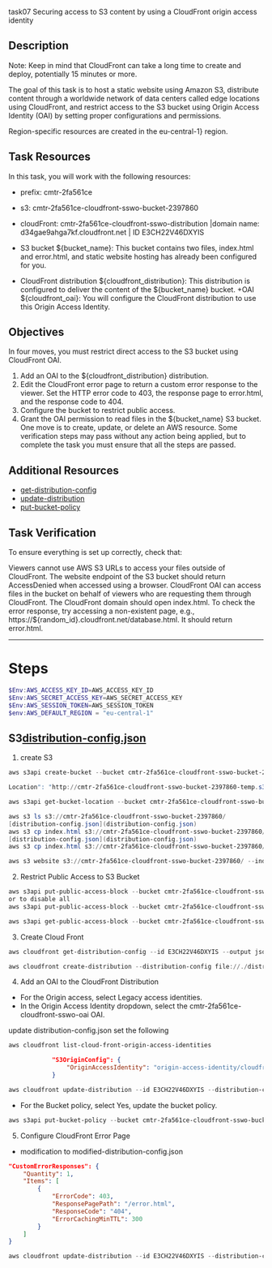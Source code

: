 task07 Securing access to S3 content by using a CloudFront origin access identity

## Description
Note: Keep in mind that CloudFront can take a long time to create and deploy, potentially 15 minutes or more.

The goal of this task is to host a static website using Amazon S3, distribute content through a worldwide network of data centers called edge locations using CloudFront, and restrict access to the S3 bucket using Origin Access Identity (OAI) by setting proper configurations and permissions.

Region-specific resources are created in the eu-central-1} region.

## Task Resources
In this task, you will work with the following resources:
+ prefix: cmtr-2fa561ce
+ s3: cmtr-2fa561ce-cloudfront-sswo-bucket-2397860
+ cloudFront: cmtr-2fa561ce-cloudfront-sswo-distribution |domain name: d34gae9ahga7kf.cloudfront.net | ID E3CH22V46DXYIS

+ S3 bucket ${bucket_name}: This bucket contains two files, index.html and error.html, and static website hosting has already been configured for you.
+ CloudFront distribution ${cloudfront_distribution}: This distribution is configured to deliver the content of the ${bucket_name} bucket.
+OAI ${cloudfront_oai}: You will configure the CloudFront distribution to use this Origin Access Identity.

## Objectives
In four moves, you must restrict direct access to the S3 bucket using CloudFront OAI.

1. Add an OAI to the ${cloudfront_distribution} distribution.
2. Edit the CloudFront error page to return a custom error response to the viewer. Set the HTTP error code to 403, the response page to error.html, and the response code to 404.
3. Configure the bucket to restrict public access.
4. Grant the OAI permission to read files in the ${bucket_name} S3 bucket.
One move is to create, update, or delete an AWS resource. Some verification steps may pass without any action being applied, but to complete the task you must ensure that all the steps are passed.

## Additional Resources
+ [get-distribution-config](https://docs.aws.amazon.com/cli/latest/reference/cloudfront/get-distribution-config.html)
+ [update-distribution](https://docs.aws.amazon.com/cli/latest/reference/cloudfront/update-distribution.html)
+ [put-bucket-policy](https://docs.aws.amazon.com/cli/latest/reference/s3api/put-bucket-policy.html)


## Task Verification
To ensure everything is set up correctly, check that:

Viewers cannot use AWS S3 URLs to access your files outside of CloudFront. The website endpoint of the S3 bucket should return AccessDenied when accessed using a browser.
CloudFront OAI can access files in the bucket on behalf of viewers who are requesting them through CloudFront. The CloudFront domain should open index.html. To check the error response, try accessing a non-existent page, e.g., https://${random_id}.cloudfront.net/database.html. It should return error.html.


---

# Steps

```powershell
$Env:AWS_ACCESS_KEY_ID=AWS_ACCESS_KEY_ID
$Env:AWS_SECRET_ACCESS_KEY=AWS_SECRET_ACCESS_KEY
$Env:AWS_SESSION_TOKEN=AWS_SESSION_TOKEN
$env:AWS_DEFAULT_REGION = "eu-central-1"
```

## S3[distribution-config.json](distribution-config.json)

1. create S3
```powershell
aws s3api create-bucket --bucket cmtr-2fa561ce-cloudfront-sswo-bucket-2397860 --region eu-central-1 --create-bucket-configuration LocationConstraint=eu-central-1

Location": "http://cmtr-2fa561ce-cloudfront-sswo-bucket-2397860-temp.s3.amazonaws.com/

aws s3api get-bucket-location --bucket cmtr-2fa561ce-cloudfront-sswo-bucket-2397860

aws s3 ls s3://cmtr-2fa561ce-cloudfront-sswo-bucket-2397860/
[distribution-config.json](distribution-config.json)
aws s3 cp index.html s3://cmtr-2fa561ce-cloudfront-sswo-bucket-2397860/index.html
[distribution-config.json](distribution-config.json)
aws s3 cp index.html s3://cmtr-2fa561ce-cloudfront-sswo-bucket-2397860/index.html

aws s3 website s3://cmtr-2fa561ce-cloudfront-sswo-bucket-2397860/ --index-document index.html --error-document error.html
```

2. Restrict Public Access to S3 Bucket
```powershell
aws s3api put-public-access-block --bucket cmtr-2fa561ce-cloudfront-sswo-bucket-2397860 --public-access-block-configuration "BlockPublicAcls=true,IgnorePublicAcls=true,BlockPublicPolicy=true,RestrictPublicBuckets=true"
or to disable all
aws s3api put-public-access-block --bucket cmtr-2fa561ce-cloudfront-sswo-bucket-2397860 --public-access-block-configuration "BlockPublicAcls=false,IgnorePublicAcls=false,BlockPublicPolicy=false,RestrictPublicBuckets=false"

aws s3api get-public-access-block --bucket cmtr-2fa561ce-cloudfront-sswo-bucket-2397860
```

3. Create Cloud Front 
```powershell
aws cloudfront get-distribution-config --id E3CH22V46DXYIS --output json > distribution-config.json[modification2-distribution-config.json](modification2-distribution-config.json)

aws cloudfront create-distribution --distribution-config file://./distribution-config.json 
```

4. Add an OAI to the CloudFront Distribution
+ For the Origin access, select Legacy access identities.
+ In the Origin Access Identity dropdown, select the cmtr-2fa561ce-cloudfront-sswo-oai OAI.

update distribution-config.json set the following
```powershell
aws cloudfront list-cloud-front-origin-access-identities
```

```json
            "S3OriginConfig": {
                "OriginAccessIdentity": "origin-access-identity/cloudfront/E1UPC3Z3VS1WCY"
            }
```
```powershell
aws cloudfront update-distribution --id E3CH22V46DXYIS --distribution-config file://./modified-distribution-config.json --if-match E3IRKF9YMEUL90 
```

+ For the Bucket policy, select Yes, update the bucket policy.
```powershell
aws s3api put-bucket-policy --bucket cmtr-2fa561ce-cloudfront-sswo-bucket-2397860 --policy file://./new-bucket-policy.json 
```
5. Configure CloudFront Error Page

+ modification to modified-distribution-config.json
```json
"CustomErrorResponses": {
    "Quantity": 1,
    "Items": [
        {
            "ErrorCode": 403,
            "ResponsePagePath": "/error.html",
            "ResponseCode": "404",
            "ErrorCachingMinTTL": 300
        }
    ]
}
```

```powershell
aws cloudfront update-distribution --id E3CH22V46DXYIS --distribution-config file://./modification2-distribution-config.json --if-match EJGJSTRIIC4JW 
```
